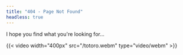 ```yaml
---
title: "404 - Page Not Found"
headless: true
---
```

I hope you find what you're looking for...

{{< video width="400px" src="/totoro.webm" type="video/webm" >}}